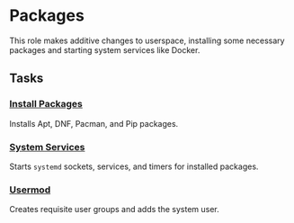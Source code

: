 # Packages

This role makes additive changes to userspace, installing some necessary
packages and starting system services like Docker.

## Tasks

### [Install Packages](./tasks/install_packages.yml)

Installs Apt, DNF, Pacman, and Pip packages.

### [System Services](./tasks/system_services.yml)

Starts `systemd` sockets, services, and timers for installed packages.

### [Usermod](./tasks/usermod.yml)

Creates requisite user groups and adds the system user.
